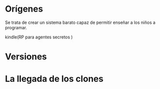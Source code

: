 # Orígenes

Se trata de crear un sistema barato capaz de permitir enseñar a los niños a programar.

kindle(RP para agentes secretos )

# Versiones


# La llegada de los clones